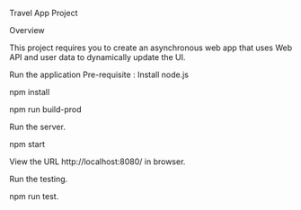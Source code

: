 Travel App Project

Overview

This project requires you to create an asynchronous web app that uses Web API and user data to dynamically update the UI.

Run the application
Pre-requisite : Install node.js



npm install

npm run build-prod

Run the server.

npm start

View the URL http://localhost:8080/ in browser.

Run the testing.

npm run test.
